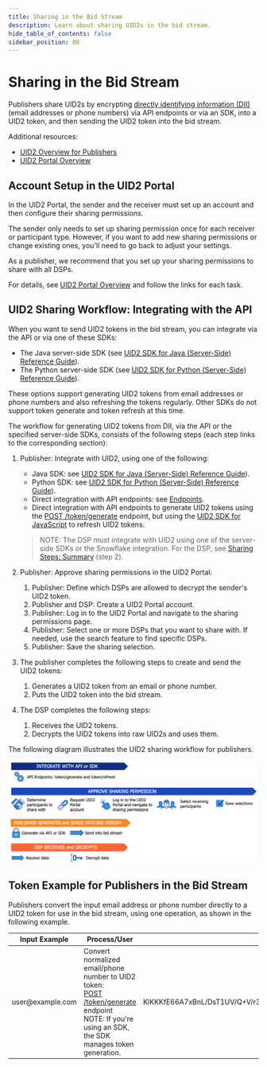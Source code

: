 ```yaml
---
title: Sharing in the Bid Stream
description: Learn about sharing UID2s in the bid stream.
hide_table_of_contents: false
sidebar_position: 08
---
```


# Sharing in the Bid Stream

<!-- It includes the following:

- [Account Setup in the UID2 Portal](#account-setup-in-the-uid2-portal)
- [UID2 Sharing Workflow: Integrating with the API](#uid2-sharing-workflow-integrating-with-the-api)
- [Token Example for Publishers in the Bid Stream](#token-example-for-publishers-in-the-bid-stream) -->

Publishers share UID2s by encrypting [directly identifying information (DII)](../ref-info/glossary-uid.md#gl-dii) (email addresses or phone numbers) via API endpoints or via an SDK, into a UID2 token, and then sending the UID2 token into the bid stream.

Additional resources:
- [UID2 Overview for Publishers](../overviews/overview-publishers.md)
- [UID2 Portal Overview](../portal/portal-overview.md)

## Account Setup in the UID2 Portal

In the UID2 Portal, the sender and the receiver must set up an account and then configure their sharing permissions.

The sender only needs to set up sharing permission once for each receiver or participant type. However, if you want to add new sharing permissions or change existing ones, you'll need to go back to adjust your settings.

As a publisher, we recommend that you set up your sharing permissions to share with all DSPs.

For details, see [UID2 Portal Overview](../portal/portal-overview.md) and follow the links for each task.

## UID2 Sharing Workflow: Integrating with the API

When you want to send UID2 tokens in the bid stream, you can integrate via the API or via one of these SDKs:

- The Java server-side SDK (see [UID2 SDK for Java (Server-Side) Reference Guide](../sdks/uid2-sdk-ref-java.md)).
- The Python server-side SDK (see [UID2 SDK for Python (Server-Side) Reference Guide](../sdks/uid2-sdk-ref-python.md)).

These options support generating UID2 tokens from email addresses or phone numbers and also refreshing the tokens regularly. Other SDKs do not support token generate and token refresh at this time.

The workflow for generating UID2 tokens from DII, via the API or the specified server-side SDKs, consists of the following steps (each step links to the corresponding section):

1. Publisher: Integrate with UID2, using one of the following:

   - Java SDK: see [UID2 SDK for Java (Server-Side) Reference Guide](../sdks/uid2-sdk-ref-java.md)).
   - Python SDK: see [UID2 SDK for Python (Server-Side) Reference Guide](../sdks/uid2-sdk-ref-python.md)).
   - Direct integration with API endpoints: see [Endpoints](/docs/category/endpoints-v2).
   - Direct integration with API endpoints to generate UID2 tokens using the [POST /token/generate](../endpoints/post-token-generate.md) endpoint, but using the [UID2 SDK for JavaScript](../sdks/client-side-identity.md) to refresh UID2 tokens.

   >NOTE: The DSP must integrate with UID2 using one of the server-side SDKs or the Snowflake integration. For the DSP, see [Sharing Steps: Summary](sharing-implementing.md#sharing-steps-summary) (step 2).

1. Publisher: Approve sharing permissions in the UID2 Portal:

   1. Publisher: Define which DSPs are allowed to decrypt the sender's UID2 token. 
   1. Publisher and DSP: Create a UID2 Portal account.
   1. Publisher: Log in to the UID2 Portal and navigate to the sharing permissions page.
   1. Publisher: Select one or more DSPs that you want to share with. If needed, use the search feature to find specific DSPs.
   1. Publisher: Save the sharing selection.

1. The publisher completes the following steps to create and send the UID2 tokens:

   1. Generates a UID2 token from an email or phone number.
   1. Puts the UID2 token into the bid stream.

1. The DSP completes the following steps:

   1. Receives the UID2 tokens.
   1. Decrypts the UID2 tokens into raw UID2s and uses them.

The following diagram illustrates the UID2 sharing workflow for publishers.

![UID2 Sharing Permission Integration Workflow for publishers](images/UID2_Sharing_Diagram_Integrate_SDK_Bid_Stream.png)

## Token Example for Publishers in the Bid Stream

Publishers convert the input email address or phone number directly to a UID2 token for use in the bid stream, using one operation, as shown in the following example.

<table>
<colgroup>
    <col style={{
      width: "30%"
    }} />
    <col style={{
      width: "40%"
    }} />
    <col style={{
      width: "30%"
    }} />
   
  </colgroup>
<thead>
<tr>
<th>Input Example</th>
<th>Process/User</th>
<th >Result</th>
</tr>
</thead>
<tbody>
<tr>
<td>user@example.com</td>
<td>Convert normalized email/phone number to UID2 token:<br/><a href="../endpoints/post-token-generate">POST /token/generate</a> endpoint<br/>NOTE: If you're using an SDK, the SDK manages token generation.</td>
<td style={{
  wordBreak: "break-all"
}}>KlKKKfE66A7xBnL/DsT1UV/Q+V/r3xwKL89Wp7hpNllxmNkPaF8vdzenDvfoatn6sSXbFf5DfW9wwbdDwMnnOVpPxojkb8KYSGUte/FLSHtg4CLKMX52UPRV7H9UbWYvXgXC4PaVrGp/Jl5zaxPIDbAW0chULHxS+3zQCiiwHbIHshM+oJ==</td>
</tr>
</tbody>
</table>

<!-- eng_jp -->
